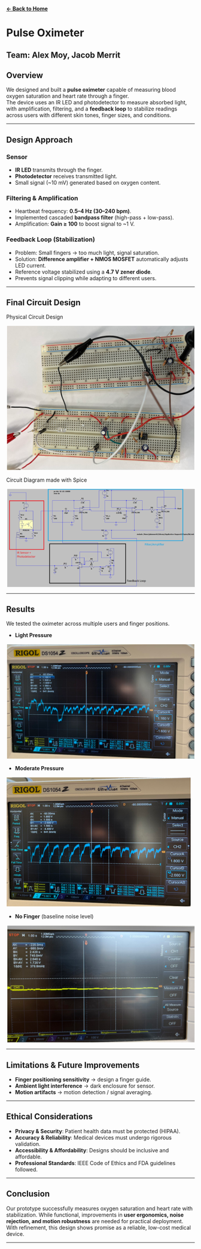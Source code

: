 **[← Back to Home](../README.md)**

# Pulse Oximeter
**Team:** Alex Moy, Jacob Merrit  
---
## Overview  
We designed and built a **pulse oximeter** capable of measuring blood oxygen saturation and heart rate through a finger.  
The device uses an IR LED and photodetector to measure absorbed light, with amplification, filtering, and a **feedback loop** to stabilize readings across users with different skin tones, finger sizes, and conditions.  

---
## Design Approach  
### Sensor  
- **IR LED** transmits through the finger.  
- **Photodetector** receives transmitted light.  
- Small signal (~10 mV) generated based on oxygen content.  

### Filtering & Amplification  
- Heartbeat frequency: **0.5–4 Hz (30–240 bpm)**.  
- Implemented cascaded **bandpass filter** (high-pass + low-pass).  
- Amplification: **Gain ≥ 100** to boost signal to ~1 V.  

### Feedback Loop (Stabilization)  
- Problem: Small fingers → too much light, signal saturation.  
- Solution: **Difference amplifier + NMOS MOSFET** automatically adjusts LED current.  
- Reference voltage stabilized using a **4.7 V zener diode**.  
- Prevents signal clipping while adapting to different users.  

---
## Final Circuit Design
Physical Circuit Design

![Circuit](images/pulse/circuit.png)

Circuit Diagram made with Spice

![Spice Diagram](images/pulse/diagram.png)

---
## Results  
We tested the oximeter across multiple users and finger positions.  

- **Light Pressure**
  
![Circuit](images/pulse/results.png)

- **Moderate Pressure**
  
![Circuit](images/pulse/results3.png) 
 
- **No Finger** (baseline noise level)
  
![Circuit](images/pulse/results2.png) 

---
## Limitations & Future Improvements  
- **Finger positioning sensitivity** → design a finger guide.  
- **Ambient light interference** → dark enclosure for sensor.  
- **Motion artifacts** → motion detection / signal averaging.  

---
## Ethical Considerations  
- **Privacy & Security**: Patient health data must be protected (HIPAA).  
- **Accuracy & Reliability**: Medical devices must undergo rigorous validation.  
- **Accessibility & Affordability**: Designs should be inclusive and affordable.  
- **Professional Standards**: IEEE Code of Ethics and FDA guidelines followed.  

---
## Conclusion  
Our prototype successfully measures oxygen saturation and heart rate with stabilization. While functional, improvements in **user ergonomics, noise rejection, and motion robustness** are needed for practical deployment. With refinement, this design shows promise as a reliable, low-cost medical device.  

---

